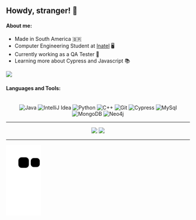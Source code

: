## Howdy, stranger! 👋

#### About me:

- Made in South America :brazil:
- Computer Engineering Student at [Inatel](https://inatel.br/home/) 🖥️
- Currently working as a QA Tester 🔎
- Learning more about Cypress and Javascript 📚

![](https://komarev.com/ghpvc/?username=GabrielPivoto&color=006bed)

#### Languages and Tools:

<div align="center" style="display: inline_block"><br>
  <img src="https://www.vectorlogo.zone/logos/java/java-icon.svg" alt="Java" title="Java" width="40" height="40"/>
  <img src="https://img.icons8.com/color/48/000000/intellij-idea.png" alt="IntelliJ Idea" title="IntelliJ Idea" width="40" height="40"/>  
  <img src="https://www.vectorlogo.zone/logos/python/python-icon.svg" alt="Python" title="Python" width="40" height="40">
  <img src="https://cdn-icons-png.flaticon.com/512/6132/6132222.png" alt="C++" title="C++" width="40" height="40">
  <img src="https://www.vectorlogo.zone/logos/git-scm/git-scm-icon.svg" alt="Git" title="Git" width="40" height="40">  
  <img src="https://raw.githubusercontent.com/get-icon/geticon/master/icons/cypress.svg" alt="Cypress" title="Cypress" width="40" height="40">
  <img src="https://www.vectorlogo.zone/logos/mysql/mysql-official.svg" alt="MySql" title="MySql" width="40" height="40">
  <img src="https://www.vectorlogo.zone/logos/mongodb/mongodb-icon.svg" alt="MongoDB" title="MongoDB" width="40" height="40">
  <img src="https://www.vectorlogo.zone/logos/neo4j/neo4j-icon.svg" alt="Neo4j" title="Neo4j" width="40" height="40">
</div>

---

<div align="center">
  <img height="180em" src="https://github-readme-stats.vercel.app/api?username=GabrielPivoto&show_icons=true&theme=blue-green&include_all_commits=true&count_private=true"/>
  <img height="180em" src="https://github-readme-stats.vercel.app/api/top-langs/?username=GabrielPivoto&layout=compact&langs_count=7&theme=blue-green"/>
</div>

---

![Snake animation](https://github.com/GabrielPivoto/GabrielPivoto/blob/output/github-contribution-grid-snake.svg)
